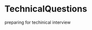 # TechnicalQuestions
preparing for techinical interview


<!-- 
   Update: See the full example at https://github.com/dzello/preview_markdown_locally

   Slap this README.html next to your README.md and run under a web server.
   Dependencies are lib/require.js, lib/text.js and lib/markdown.js
   require.js and text.js are available at the require-js github repo: https://github.com/jrburke/requirejs
   Here I'm using the markdown.js from https://github.com/evilstreak/markdown-js
   Caveat - You might see slight differences when rendered on github due to GFM.
   Caveat 2 - file:// paths won't work because the README.md is loaded via the require-js text plugin.
 -->

<!DOCTYPE html>
<html>
<head>
  <link href="http://a248.e.akamai.net/assets.github.com/stylesheets/bundle_github.css"
        rel="stylesheet" type="text/css">
  <script src='require.js' type='text/javascript'></script>
  <script src='markdown.js' type='text/javascript'></script>
</head>
<body id="readme">
<div id="markdown" class="wikistyle"></div>
<script type="text/javascript">
  require({paths:{text:"lib/text"}}, ["text!README.md"], function(readme) {
    document.getElementById("markdown").innerHTML = markdown.toHTML(readme);
  });
</body>
</html>
